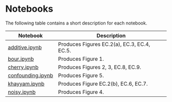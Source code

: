 # Notebooks

The following table contains a short description for each notebook.

| Notebook              | Description                                                   |
|-----------------------|---------------------------------------------------------------|
| [additive.ipynb](additive.ipynb)  | Produces Figures EC.2(a), EC.3, EC.4, EC.5. |
| [bour.ipynb](bour.ipynb)  | Produces Figure 1. |
| [cherry.ipynb](cherry.ipynb)  | Produces Figures 2, 3, EC.8, EC.9. |
| [confounding.ipynb](confounding.ipynb)  | Produces Figure 5. |
| [khayyam.ipynb](khayyam.ipynb)  | Produces Figure EC.2(b), EC.6, EC.7. |
| [noisy.ipynb](noisy.ipynb)  | Produces Figure 4. |